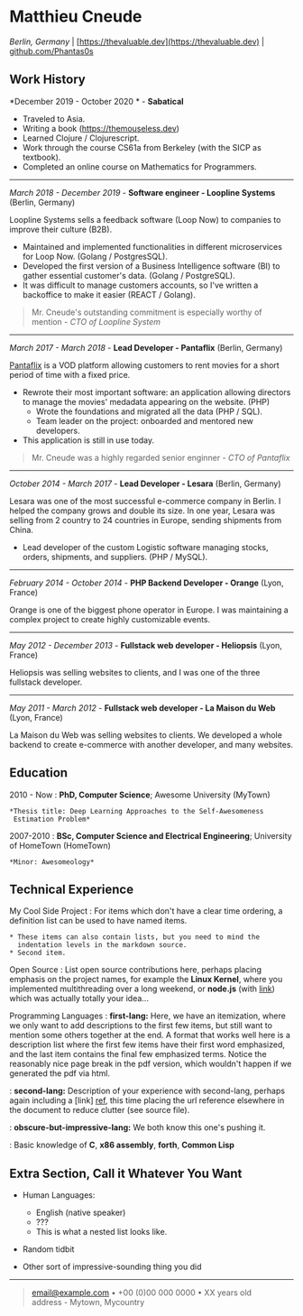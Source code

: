 # Matthieu Cneude
*Berlin, Germany* | [https://thevaluable.dev](https://thevaluable.dev) | [github.com/Phantas0s](https://www.github.com/Phantas0s)

## Work History

*December 2019 - October 2020 * - **Sabatical**

* Traveled to Asia.
* Writing a book (https://themouseless.dev)
* Learned Clojure / Clojurescript.
* Work through the course CS61a from Berkeley (with the SICP as textbook).
* Completed an online course on Mathematics for Programmers.

---

*March 2018 - December 2019* - **Software engineer - Loopline Systems** (Berlin, Germany)

Loopline Systems sells a feedback software (Loop Now) to companies to improve their culture (B2B).

* Maintained and implemented functionalities in different microservices for Loop Now. (Golang / PostgresSQL).
* Developed the first version of a Business Intelligence software (BI) to gather essential customer's data. (Golang / PostgreSQL).
* It was difficult to manage customers accounts, so I've written a backoffice to make it easier (REACT / Golang).

> Mr. Cneude's outstanding commitment is especially worthy of mention - *CTO of Loopline System*

----

*March 2017 - March 2018* - **Lead Developer - Pantaflix** (Berlin, Germany)

[Pantaflix](https://www.pantaflix.com/) is a VOD platform allowing customers to rent movies for a short period of time with a fixed price.

* Rewrote their most important software: an application allowing directors to manage the movies' medadata appearing on the website. (PHP)
    * Wrote the foundations and migrated all the data (PHP / SQL).
    * Team leader on the project: onboarded and mentored new developers.
* This application is still in use today.

> Mr. Cneude was a highly regarded senior enginner - *CTO of Pantaflix*

----

*October 2014 - March 2017* - **Lead Developer - Lesara** (Berlin, Germany)

Lesara was one of the most successful e-commerce company in Berlin. I helped the company grows and double its size. In one year, Lesara was selling from 2 country to 24 countries in Europe, sending shipments from China.

* Lead developer of the custom Logistic software managing stocks, orders, shipments, and suppliers. (PHP / MySQL).

----

*February 2014 - October 2014* - **PHP Backend Developer - Orange** (Lyon, France)

Orange is one of the biggest phone operator in Europe. I was maintaining a complex project to create highly customizable events.

----

*May 2012 - December 2013* - **Fullstack web developer - Heliopsis** (Lyon, France)

Heliopsis was selling websites to clients, and I was one of the three fullstack developer.

----

*May 2011 - March 2012* - **Fullstack web developer - La Maison du Web** (Lyon, France)

La Maison du Web was selling websites to clients. We developed a whole backend to create e-commerce with another developer, and many websites.

## Education

2010 - Now
:   **PhD, Computer Science**; Awesome University (MyTown)

    *Thesis title: Deep Learning Approaches to the Self-Awesomeness
     Estimation Problem*

2007-2010
:   **BSc, Computer Science and Electrical Engineering**; University of
    HomeTown (HomeTown)

    *Minor: Awesomeology*


## Technical Experience

My Cool Side Project
:   For items which don't have a clear time ordering, a definition
    list can be used to have named items.

    * These items can also contain lists, but you need to mind the
      indentation levels in the markdown source.
    * Second item.

Open Source
:   List open source contributions here, perhaps placing emphasis on
    the project names, for example the **Linux Kernel**, where you
    implemented multithreading over a long weekend, or **node.js**
    (with [link](http://nodejs.org)) which was actually totally
    your idea...

Programming Languages
:   **first-lang:** Here, we have an itemization, where we only want
    to add descriptions to the first few items, but still want to
    mention some others together at the end. A format that works well
    here is a description list where the first few items have their
    first word emphasized, and the last item contains the final few
    emphasized terms. Notice the reasonably nice page break in the pdf
    version, which wouldn't happen if we generated the pdf via html.

:   **second-lang:** Description of your experience with second-lang,
    perhaps again including a [link] [ref], this time placing the url
    reference elsewhere in the document to reduce clutter (see source
    file). 

:   **obscure-but-impressive-lang:** We both know this one's pushing
    it.

:   Basic knowledge of **C**, **x86 assembly**, **forth**, **Common Lisp**

[ref]: https://github.com/githubuser/superlongprojectname

## Extra Section, Call it Whatever You Want

* Human Languages:

     * English (native speaker)
     * ???
     * This is what a nested list looks like.

* Random tidbit

* Other sort of impressive-sounding thing you did

----

> <email@example.com> • +00 (0)00 000 0000 • XX years old\
> address - Mytown, Mycountry
